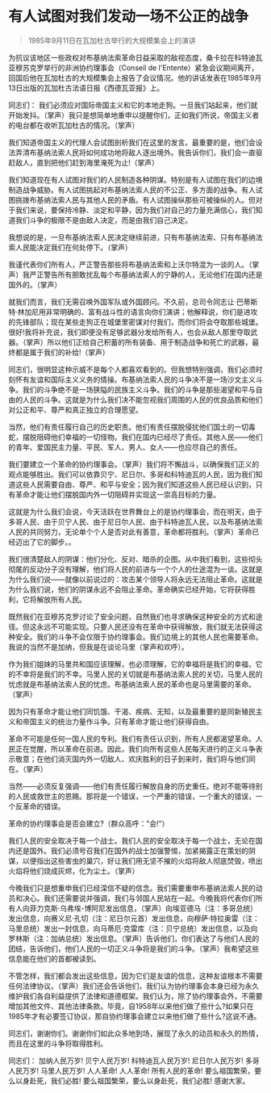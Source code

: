 # 有人试图对我们发动一场不公正的战争

> 1985年9月11日在瓦加杜古举行的大规模集会上的演讲

为抗议该地区一些政权对布基纳法索革命日益采取的敌视态度，桑卡拉在科特迪瓦亚穆苏克罗举行的非洲协约理事会（Conseil de l'Entente）紧急会议期间离开，回国后他在瓦加杜古的大规模集会上报告了会议情况。他的讲话发表在1985年9月13日出版的瓦加杜古法语日报《西德瓦亚报》上。

同志们：
我们必须应对国际帝国主义和它的本地走狗。一旦我们站起来，他们就开始发抖。（掌声）我只是想简单地重申以提醒你们，正如我们所说，帝国主义者的电台都在收听瓦加杜古的情况。（掌声）

我们知道帝国主义的代理人会试图剖析我们在这里的发言。最重要的是，他们会设法弄清布基纳法索人民将如何成功地将敌人逐出境外。我告诉你们，我们会一直驱赶敌人，直到把他们赶到海里淹死为止!（掌声）

我们知道现在有人试图对我们的人民制造各种阴谋。特别是有人试图在我们的边境制造战争威胁。有人试图挑起对布基纳法索人民的不公正、多方面的战争。有人试图挑拨布基纳法索人民与其他人民的矛盾。有人试图操纵那些可被操纵的人。但对于我们来说，要保持冷静、淡定和平静，因为我们对自己的力量充满信心，我们知道我们斗争的极限不是由敌人决定，而是由我们自己决定。

我想说的是，一旦布基纳法索人民决定继续前进，只有布基纳法索、只有布基纳法索人民能决定我们在何处停下。（掌声）

我谨代表你们所有人，严正警告那些将布基纳法索和上沃尔特混为一谈的人。（掌声）我严正警告所有胆敢扰乱每个布基纳法索人的宁静的人，无论他们在国内还是国外的。（掌声）

就我们而言，我们无需召唤外国军队或外国顾问。不久前，总司令同志让·巴蒂斯特·林加尼用非常明确的、富有战斗性的语言向你们演讲；他解释说，你们是进攻的先锋部队；现在某些走狗正在城堡里密谋对付我们，而你们将会夺取那些城堡。很好!我将补充说，我们即便没有足够武器分发给所有人，也会从敌人那里夺取武器。（掌声）所以他们正给自己积蓄的所有装备、用于制造战争和死亡的武器，最终都是属于我们的补给!（掌声）

同志们，很明显这种示威不是每个人都喜欢看到的。但我想特别强调，我们必须时刻怀有友谊和国际主义义务的情操。布基纳法索人民的斗争决不是一场沙文主义斗争。我们的斗争绝不是一场狭隘的民族主义斗争。我们的斗争是那些渴望和平与自由的人民的斗争。这就是为什么我们决不能忽视我们周围的人民的优良品质和他们对公正和平、尊严和真正独立的合理愿望。

当然，他们有责任履行自己的历史职责。他们有责任摆脱侵扰他们国土的一切毒蛇，摆脱阻碍他们幸福的一切怪物。我们在国内已经尽了责任。其他人民——他们的青年、爱国民主力量、平民、军人、男人、女人——也应尽自己的责任。

我们要建立一个革命的协约理事会。（掌声）我们将不懈战斗，以确保我们正义的观点能够胜出。我们可以依靠贝宁、尼日尔、多哥和科特迪瓦的人民，因为我们知道这些人民需要自由、尊严、和平与安全；因为我们知道这些人民已经认识到，只有革命才能让他们摆脱国内外一切阻碍并实现这一崇高目标的力量。

这就是为什么我们会说，今天活跃在世界舞台上的是协约理事会，而在明天，由于多哥人民、由于贝宁人民、由于尼日尔人民、由于科特迪瓦人民，以及布基纳法索人民的共同努力，无论单个个人是否对此有善意，革命都将胜利。（掌声）革命已经迈出了它的脚步。。

我们很清楚敌人的阴谋：他们分化、反对、暗杀的企图。从中我们看到，这些彻头彻尾的反动分子没有理解，他们将人民的前进与一个个人的仕途混为一谈。这就是为什么我们说——就像以前说过的：攻击某个领导人将永远无法阻止革命。这就是为什么我们说，他们的阴谋永远不会阻止革命。革命确实已经开始，它将获得胜利，它将解放所有人民。

既然我们在亚穆苏克罗讨论了安全问题，自然我们也寻求确保这种安全的方式和途径。但这永远不可能实现。只要人民还没有在革命中获得解放，我们就无法获得这种安全。我们的斗争不会仅限于协约理事会。我们边境上的其他人民也需要革命。我说的当然不是加纳，但我是在谈论马里（掌声和欢呼）。

作为我们姐妹的马里共和国应该理解，也必须理解，它的幸福将是我们的幸福，它的不幸将是我们的不幸。马里人民的关切就是布基纳法索人民的关切，马里人民的忧虑就是布基纳法索人民的忧虑。布基纳法索人民的革命也是马里需要的革命。（掌声）

因为只有革命才能让他们同饥饿、干渴、疾病、无知，以及最重要的是同新殖民主义和帝国主义的统治力量作斗争。只有革命才能让他们获得自由。

革命不可能是任何一国人民的专利。我们有责任认识到，所有人民都渴望革命。人民正在觉醒，所以革命在前进。因此，我们向所有这些人民每天进行的正义斗争表示敬意；在他们消灭国内外一切敌人、欢庆胜利的日子到来时，我们将与他们同在。（掌声）

当然——必须反复强调——他们有责任履行解放自身的历史重任。绝对不能等待别的人民或救世主的恩赐。那将是一个错误，一个严重的错误，一个重大的错误，一个反革命的错误。

革命的协约理事会是否会建立?（群众高呼："会!"）

我们人民的安全取决于每一个战士。我们人民的安全取决于每一个战士，无论在国内还是国外。我们必须号召我们在国外的战士加强警惕，加紧揭露正在策划的阴谋，以便指出这些害虫的巢穴，好让我们用无坚不摧的火焰将敌人彻底焚毁，喷出火焰将他们烧成灰烬，化为尘土。（掌声）

今晚我们只是想重申我们已经深信不疑的信念。我们需要重申布基纳法索人民的动员和决心。我们还需要说并强调，我们与邻国人民站在一起。今晚我将代表你们所有人向菲力克斯·乌弗埃-博阿尼发出信息，（掌声）向埃亚德马（注：多哥总统）发出信息，向赛义尼·孔切（注：尼日尔元首）发出信息，向穆萨·特拉奥雷（注：马里总统）发出一封信息，向马蒂厄·克雷库（注：贝宁总统）发出信息，以及向罗林斯（注：加纳总统）发出信息。（掌声）告诉他们，你们表达了与他们人民的团结，告诉他们，他们人民的一切正义斗争将是我们的斗争。（掌声）我希望这些信息能在他们的首都被读到。

不管怎样，我们都会发出这些信息，因为它们是友谊的信息，这种友谊根本不需要任何法律协议。（掌声）我们还会告诉他们，我们认为协约理事会本身已经为永久维护我们各自利益提供了法律和道德框架。我们认为，除了协约理事会外，不需要增加其他文件、其他法律条款。毕竟，自1958年以来他们做了些什么?如果只在1985年才有必要签订协议，那自协约理事会建立以来他们做了些什么?这说不通。

同志们，谢谢你们。谢谢你们如此众多地到场，展现了永久的动员和永久的热情，而且在这里的斗争将取得胜利。

同志们：
加纳人民万岁!
贝宁人民万岁!
科特迪瓦人民万岁!
尼日尔人民万岁!
多哥人民万岁!
马里人民万岁!
人人革命!
人人革命!
所有人民的革命!
要么祖国繁荣，要么以身赴死，我们必胜!
要么祖国繁荣，要么以身赴死，我们必胜!
感谢大家。